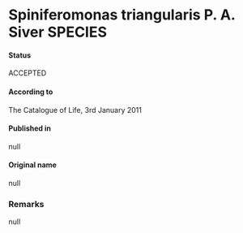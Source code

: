 Spiniferomonas triangularis P. A. Siver SPECIES
=======

#### Status
ACCEPTED

#### According to
The Catalogue of Life, 3rd January 2011

#### Published in
null

#### Original name
null

### Remarks
null